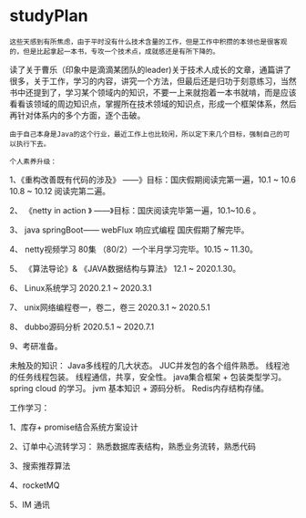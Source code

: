 # studyPlan
    这些天感到有所焦虑，由于平时没有什么技术含量的工作，但是工作中积攒的本领也是很客观的，但是比起拿起一本书，专攻一个技术点，成就感还是有所下降的。
读了关于曹乐（印象中是滴滴某团队的leader)关于技术人成长的文章，通篇讲了很多，关于工作，学习的内容，讲究一个方法，但最后还是归功于刻意练习，当然书中还提到了，学习某个领域内的知识，不要一上来就抱着一本书就啃，而是应该看看该领域的周边知识点，掌握所在技术领域的知识点，形成一个框架体系，然后再针对体系内的多个方面，逐个击破。
    
    由于自己本身是Java的这个行业，最近工作上也比较闲，所以定下来几个目标，强制自己的可以执行下去。
    
    个人素养升级：
    
1、《重构改善既有代码的涉及》 ——》目标：国庆假期阅读完第一遍，10.1 ~ 10.6   10.8 ~ 10.12 阅读完第二遍。

2、 《netty in action 》     ——》目标：国庆阅读完毕第一遍，10.1~10.6 。  
 
3、 java springBoot—— webFlux 响应式编程  国庆假期了解完毕。

4、 netty视频学习 80集   （80/2）一个半月学习完毕。10.15 ~ 11.30。

5、 《算法导论》& 《JAVA数据结构与算法》 12.1 ~ 2020.1.30。

6、 Linux系统学习    2020.2.1 ~ 2020.3.1

7、 unix网络编程卷一，卷二，卷三   2020.3.1 ~ 2020.5.1

8、 dubbo源码分析  2020.5.1 ~ 2020.7.1

9、考研准备。

未触及的知识：
    Java多线程的几大状态。
    JUC并发包的各个组件熟悉。
    线程池的任务线程包装。
    线程通信，共享，安全性。
    java集合框架 + 包装类型学习。
    spring cloud 的学习。
    jvm 基本知识 + 源码分析。
    Redis内存结构存储。
    
    
 工作学习：
 
 1、库存+ promise结合系统方案设计
 
 2、订单中心流转学习： 熟悉数据库表结构，熟悉业务流转，熟悉代码
 
 3、搜索推荐算法 
 
 4、rocketMQ
 
 5、IM 通讯
 
